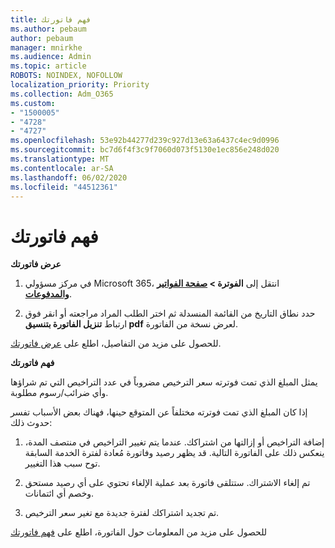 ```yaml
---
title: فهم فاتورتك
ms.author: pebaum
author: pebaum
manager: mnirkhe
ms.audience: Admin
ms.topic: article
ROBOTS: NOINDEX, NOFOLLOW
localization_priority: Priority
ms.collection: Adm_O365
ms.custom:
- "1500005"
- "4728"
- "4727"
ms.openlocfilehash: 53e92b44277d239c927d13e63a6437c4ec9d0996
ms.sourcegitcommit: bc7d6f4f3c9f7060d073f5130e1ec856e248d020
ms.translationtype: MT
ms.contentlocale: ar-SA
ms.lasthandoff: 06/02/2020
ms.locfileid: "44512361"
---
```

# <a name="understand-your-bill"></a>فهم فاتورتك

**عرض فاتورتك**

1. في مركز مسؤولي Microsoft 365، انتقل إلى **الفوترة > [صفحة الفواتير والمدفوعات](https://go.microsoft.com/fwlink/p/?linkid=848039)**.

2. حدد نطاق التاريخ من القائمة المنسدلة ثم اختر الطلب المراد مراجعته أو انقر فوق ارتباط **تنزيل الفاتورة بتنسيق pdf** لعرض نسخة من الفاتورة.

للحصول على مزيد من التفاصيل، اطلع على [عرض فاتورتك](https://docs.microsoft.com/microsoft-365/commerce/billing-and-payments/view-your-bill-or-invoice).

**فهم فاتورتك**

يمثل المبلغ الذي تمت فوترته سعر الترخيص مضروباً في عدد التراخيص التي تم شراؤها وأي ضرائب/رسوم مطلوبة.

إذا كان المبلغ الذي تمت فوترته مختلفاً عن المتوقع حينها، فهناك بعض الأسباب تفسر حدوث ذلك:

1. إضافة التراخيص أو إزالتها من اشتراكك. عندما يتم تغيير التراخيص في منتصف المدة، ينعكس ذلك على الفاتورة التالية.  قد يظهر رصيد وفاتورة مُعادة لفترة الخدمة السابقة توح سبب هذا التغيير.

2. تم إلغاء الاشتراك.  ستتلقى فاتورة بعد عملية الإلغاء تحتوي على أي رصيد مستحق وخصم أي ائتمانات.

3. تم تجديد اشتراكك لفترة جديدة مع تغير سعر الترخيص.  

للحصول على مزيد من المعلومات حول الفاتورة، اطلع على [فهم فاتورتك](https://support.office.com/article/Understand-your-invoice-for-Office-365-for-business-0724b428-fb59-4962-8c37-6674166d7507)
